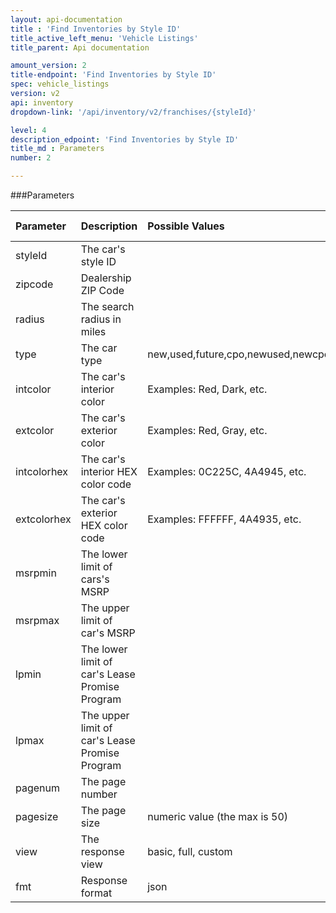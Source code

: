 ```yaml
---
layout: api-documentation
title : 'Find Inventories by Style ID'
title_active_left_menu: 'Vehicle Listings'
title_parent: Api documentation

amount_version: 2
title-endpoint: 'Find Inventories by Style ID'
spec: vehicle_listings
version: v2
api: inventory
dropdown-link: '/api/inventory/v2/franchises/{styleId}'

level: 4
description_edpoint: 'Find Inventories by Style ID'
title_md : Parameters
number: 2

---
```



###Parameters

| Parameter     | Description                                       | Possible Values                                 | Default Value           | Required                         |
|:--------------|:--------------------------------------------------|:------------------------------------------------|:------------------------|:---------------------------------|
| styleId       | The car's style ID                                |                                                 |                         | Yes                              |
| zipcode       | Dealership ZIP Code                               |                                                 |                         | Yes                              |
| radius        | The search radius in miles                        |                                                 | 50                      | No                               |
| type          | The car type                                      | new,used,future,cpo,newused,newcpo,usedcpo,all  | all                     | No                               |
| intcolor      | The car's interior color                          | Examples: Red, Dark, etc.                       |                         | No                               |
| extcolor      | The car's exterior color                          | Examples: Red, Gray, etc.                       |                         | No                               |
| intcolorhex   | The car's interior HEX color code                 | Examples: 0C225C, 4A4945, etc.                  |                         | No                               |
| extcolorhex   | The car's exterior HEX color code                 | Examples: FFFFFF, 4A4935, etc.                  |                         | No                               |
| msrpmin       | The lower limit of cars's MSRP                    |                                                 |                         | No                               |
| msrpmax       | The upper limit of car's MSRP                     |                                                 |                         | No                               |
| lpmin         | The lower limit of car's Lease Promise Program    |                                                 |                         | No                               |
| lpmax         | The upper limit of car's Lease Promise Program    |                                                 |                         | No                               |
| pagenum       | The page number                                   |                                                 | 1                       | No                               |
| pagesize      | The page size                                     | numeric value (the max is 50)                   | 10                      | No                               |
| view          | The response view                                 | basic, full, custom                             | basic                   | No                               |
| fmt           | Response format                                   | json                                            | json                    | Yes                              |